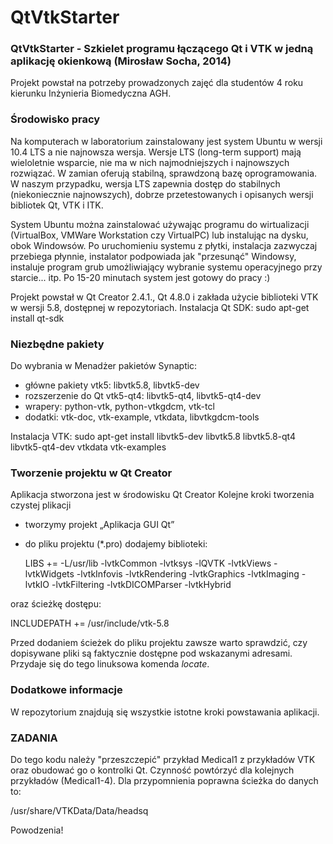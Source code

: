 QtVtkStarter
============

### QtVtkStarter - Szkielet programu łączącego Qt i VTK w jedną aplikację okienkową (Mirosław Socha, 2014)

Projekt powstał na potrzeby prowadzonych zajęć dla studentów 4 roku kierunku Inżynieria Biomedyczna AGH.

### Środowisko pracy

Na komputerach w laboratorium zainstalowany jest system Ubuntu w wersji 10.4 LTS a nie najnowsza wersja.
Wersje LTS (long-term support) mają wieloletnie wsparcie, nie ma w nich najmodniejszych i najnowszych rozwiązać. 
W zamian oferują stabilną, sprawdzoną bazę oprogramowania. 
W naszym przypadku, wersja LTS zapewnia dostęp do stabilnych (niekoniecznie najnowszych), 
dobrze przetestowanych i opisanych wersji bibliotek Qt, VTK i ITK.

System Ubuntu można zainstalować używając programu do wirtualizacji (VirtualBox, VMWare Workstation czy VirtualPC) lub instalując na dysku, obok Windowsów. Po uruchomieniu systemu z płytki, instalacja zazwyczaj przebiega płynnie, instalator podpowiada jak "przesunąć" Windowsy, instaluje program grub umożliwiający wybranie systemu operacyjnego przy starcie... itp.
Po 15-20 minutach system jest gotowy do pracy :)

Projekt powstał w Qt Creator 2.4.1., Qt 4.8.0 i zakłada użycie biblioteki VTK w wersji 5.8, dostępnej w repozytoriach.
Instalacja Qt SDK: sudo apt-get install qt-sdk


### Niezbędne pakiety

Do wybrania w Menadżer pakietów Synaptic:
* główne pakiety vtk5: libvtk5.8, libvtk5-dev
* rozszerzenie do Qt vtk5-qt4: libvtk5-qt4, libvtk5-qt4-dev
* wrapery: python-vtk, python-vtkgdcm, vtk-tcl
* dodatki: vtk-doc, vtk-example, vtkdata, libvtkgdcm-tools

Instalacja VTK: sudo apt-get install libvtk5-dev libvtk5.8 libvtk5.8-qt4 libvtk5-qt4-dev vtkdata vtk-examples


### Tworzenie projektu w Qt Creator

Aplikacja stworzona jest w środowisku Qt Creator
Kolejne kroki tworzenia czystej plikacji
* tworzymy projekt „Aplikacja GUI Qt”
* do pliku projektu (*.pro) dodajemy biblioteki:

  LIBS += -L/usr/lib -lvtkCommon -lvtksys -lQVTK -lvtkViews -lvtkWidgets -lvtkInfovis -lvtkRendering -lvtkGraphics -lvtkImaging -lvtkIO -lvtkFiltering -lvtkDICOMParser -lvtkHybrid
  
oraz ścieżkę dostępu:

  INCLUDEPATH += /usr/include/vtk-5.8

Przed dodaniem ścieżek do pliku projektu zawsze warto sprawdzić, czy dopisywane pliki są faktycznie dostępne pod wskazanymi adresami. Przydaje się do tego linuksowa komenda _locate_.

### Dodatkowe informacje

W repozytorium znajdują się wszystkie istotne kroki powstawania aplikacji.

### ZADANIA

Do tego kodu należy "przeszczepić" przykład Medical1 z przykładów VTK oraz obudować go o kontrolki Qt. Czynność powtórzyć dla kolejnych przykładów (Medical1-4).
Dla przypomnienia poprawna ścieżka do danych to:

  /usr/share/VTKData/Data/headsq

Powodzenia!

